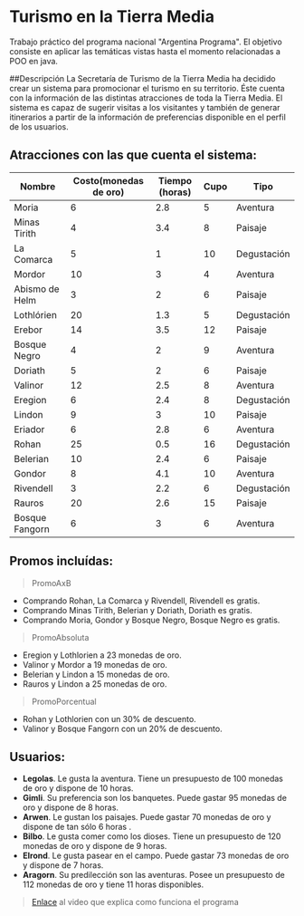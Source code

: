 # Turismo en la Tierra Media
Trabajo práctico del programa nacional "Argentina Programa". El objetivo consiste en aplicar las temáticas vistas hasta el momento relacionadas a POO en java.

##Descripción
La Secretaría de Turismo de la Tierra Media ha decidido crear un sistema para promocionar el turismo en su territorio. Éste cuenta con la información de las distintas atracciones de toda la Tierra Media. El sistema es capaz de sugerir visitas a los visitantes y también de generar itinerarios a partir de la información de preferencias disponible en el perfil de los usuarios.

## Atracciones con las que cuenta el sistema:
| Nombre          |Costo(monedas de oro)|Tiempo (horas)| Cupo | Tipo                       |
|----------------|------------------------|------------|------|---------|
|Moria           |6    					  |2.8         |   5   |Aventura |
|Minas Tirith    |4   					  |3.4         |   8  |Paisaje |
|La Comarca      |5 					  |1           |  10 |Degustación|
|Mordor		 	 |10					  |3           |  4  |Aventura  |		
|Abismo de Helm	 |3						  |2           |  6  |Paisaje   |
|Lothlórien		 |20                      |1.3		   |  5  |Degustación |
|Erebor          |14                      |3.5         |  12 |Paisaje    |
|Bosque Negro    |4                       |2           |  9   |Aventura  |
|Doriath         |5                       |2            | 6   |Paisaje  |
|Valinor         |12                      |2.5         | 8   |Aventura |
|Eregion         |6                       |2.4          | 8   |Degustación|
|Lindon          |9                       |3           | 10   |Paisaje  |
|Eriador         |6                       |2.8         |6    |Aventura |
|Rohan           |25                      |0.5         |16   |Degustación| 
|Belerian        |10                      |2.4         |6    |Paisaje  |
|Gondor          |8                       |4.1         |10   |Aventura |
|Rivendell       |3                       |2.2          |6   |Degustación|
|Rauros          |20                      |2.6          |15  |Paisaje  |
|Bosque Fangorn  |6                       |3            |6   |Aventura  |

## Promos incluídas:

>PromoAxB 
- Comprando Rohan, La Comarca y Rivendell, Rivendell es gratis.
- Comprando Minas Tirith, Belerian y Doriath, Doriath es gratis.
- Comprando Moria, Gondor y Bosque Negro, Bosque Negro es gratis.

>PromoAbsoluta
- Eregion y Lothlorien a 23 monedas de oro.
- Valinor y Mordor a 19 monedas de oro.
- Belerian y Lindon a 15 monedas de oro.
- Rauros y Lindon a 25 monedas de oro.

>PromoPorcentual
- Rohan y Lothlorien con un 30% de descuento.
- Valinor y Bosque Fangorn con un 20% de descuento.

## Usuarios:
- **Legolas**. Le gusta la aventura. Tiene un presupuesto de 100 monedas de oro y dispone de 10 horas.
- **Gimli**. Su preferencia son los banquetes. Puede gastar 95 monedas de oro y dispone de 8 horas.
- **Arwen**. Le gustan los paisajes. Puede gastar 70 monedas de oro y dispone de tan sólo 6 horas .
- **Bilbo**. Le gusta comer como los dioses. Tiene un presupuesto de 120 monedas de oro y dispone de 9 horas.
- **Elrond**.  Le gusta pasear en el campo. Puede gastar 73 monedas de oro y dispone de 7 horas.
-  **Aragorn**.  Su predilección son las aventuras. Posee un presupuesto de 112 monedas de oro y tiene 11 horas disponibles.


>[Enlace](https://youtube.com/) al video que explica como funciona el programa